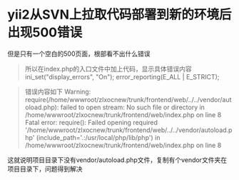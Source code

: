 # yii2从SVN上拉取代码部署到新的环境后出现500错误  
但是只有一个空白的500页面，根部看不出什么错误  
> 所以在index.php的入口文件中加上代码，显示具体错误内容
		ini_set("display_errors", "On");
		error_reporting(E_ALL | E_STRICT);
  
> 错误内容如下
		Warning: require(/home/wwwroot/zlxocnew/trunk/frontend/web/../../vendor/autoload.php): failed to open stream: No such file or directory in /home/wwwroot/zlxocnew/trunk/frontend/web/index.php on line 8
		Fatal error: require(): Failed opening required '/home/wwwroot/zlxocnew/trunk/frontend/web/../../vendor/autoload.php' (include_path='.:/usr/local/php/lib/php') in /home/wwwroot/zlxocnew/trunk/frontend/web/index.php on line 8
  
这就说明项目目录下没有vendor/autoload.php文件，复制有个vendor文件夹在项目目录下，问题得到解决